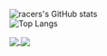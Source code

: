   
![racers's GitHub stats](https://github-readme-stats.vercel.app/api?username=instax-dutta&count_private=true&show_icons=true&theme=gradient)<br>
                       ![Top Langs](https://github-readme-stats.vercel.app/api/top-langs/?username=instax-dutta&layout=compact)

<a href="https://github.com/instax-dutta">
  <img align="center" src="https://github-readme-stats.vercel.app/api?username=instax-dutta&count_private=true&show_icons=true&theme=gradient" />
</a>
<a href="https://github.com/anuraghazra/convoychat">
  <img align="center" src="https://github-readme-stats.vercel.app/api/pin/?username=anuraghazra&repo=convoychat" />
</a>
